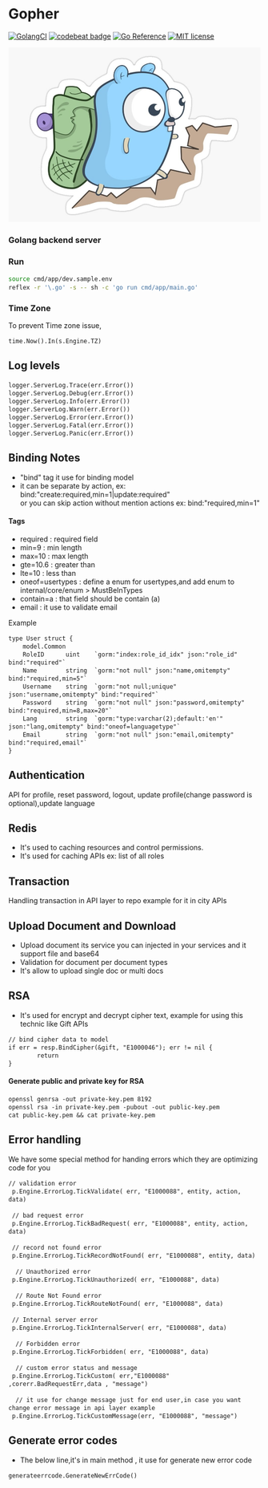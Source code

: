 # Gopher 

[![GolangCI](https://golangci.com/badges/github.com/BarezAzad/gopher.svg)](https://golangci.com/r/github.com/BarezAzad/gopher)
[![codebeat badge](https://codebeat.co/badges/f7ed90cf-4793-4b82-acd3-00fecf4e3817)](https://codebeat.co/projects/github-com-BarezAzad-gopher-master)
[![Go Reference](https://pkg.go.dev/badge/github.com/BarezAzad/gopher.svg)](https://pkg.go.dev/github.com/BarezAzad/gopher)
[![MIT license](https://img.shields.io/badge/license-MIT-brightgreen.svg)](https://opensource.org/licenses/MIT)

![gopher](./gopher.jpg)

### Golang backend server

### Run

```bash
source cmd/app/dev.sample.env
reflex -r '\.go' -s -- sh -c 'go run cmd/app/main.go'
```

### Time Zone

To prevent Time zone issue,

```
time.Now().In(s.Engine.TZ)
```

## Log levels

```
logger.ServerLog.Trace(err.Error())
logger.ServerLog.Debug(err.Error())
logger.ServerLog.Info(err.Error())
logger.ServerLog.Warn(err.Error())
logger.ServerLog.Error(err.Error())
logger.ServerLog.Fatal(err.Error())
logger.ServerLog.Panic(err.Error())
```

## Binding Notes

- "bind" tag it use for binding model
- it can be separate by action, ex: bind:"create:required,min=1|update:required"  
  or you can skip action without mention actions ex: bind:"required,min=1"

#### Tags

- required : required field
- min=9 : min length
- max=10 : max length
- gte=10.6 : greater than
- lte=10 : less than
- oneof=usertypes : define a enum for usertypes,and add enum to internal/core/enum > MustBeInTypes
- contain=a : that field should be contain (a)
- email : it use to validate email

Example

```
type User struct {
	model.Common
	RoleID      uint    `gorm:"index:role_id_idx" json:"role_id" bind:"required"`
	Name        string  `gorm:"not null" json:"name,omitempty" bind:"required,min=5"`
	Username    string  `gorm:"not null;unique" json:"username,omitempty" bind:"required"`
	Password    string  `gorm:"not null" json:"password,omitempty" bind:"required,min=8,max=20"`
	Lang        string  `gorm:"type:varchar(2);default:'en'" json:"lang,omitempty" bind:"oneof=languagetype"`
	Email       string  `gorm:"not null" json:"email,omitempty" bind:"required,email"`
}
```

## Authentication

API for profile, reset password, logout, update profile(change password is optional),update language

## Redis

- It's used to caching resources and control permissions.
- It's used for caching APIs ex: list of all roles

## Transaction

Handling transaction in API layer to repo example for it in city APIs

## Upload Document and Download

- Upload document its service you can injected in your services and it support file and base64
- Validation for document per document types
- It's allow to upload single doc or multi docs

## RSA

- It's used for encrypt and decrypt cipher text, example for using this technic like Gift APIs

```
// bind cipher data to model
if err = resp.BindCipher(&gift, "E1000046"); err != nil {
		return
}
```

#### Generate public and private key for RSA

```
openssl genrsa -out private-key.pem 8192
openssl rsa -in private-key.pem -pubout -out public-key.pem
cat public-key.pem && cat private-key.pem
```

## Error handling

We have some special method for handing errors which they are optimizing code for you

```
// validation error
 p.Engine.ErrorLog.TickValidate( err, "E1000088", entity, action, data)

 // bad request error
 p.Engine.ErrorLog.TickBadRequest( err, "E1000088", entity, action, data)

 // record not found error
 p.Engine.ErrorLog.TickRecordNotFound( err, "E1000088", entity, data)

  // Unauthorized error
 p.Engine.ErrorLog.TickUnauthorized( err, "E1000088", data)

  // Route Not Found error
 p.Engine.ErrorLog.TickRouteNotFound( err, "E1000088", data)

 // Internal server error
 p.Engine.ErrorLog.TickInternalServer( err, "E1000088", data)

  // Forbidden error
 p.Engine.ErrorLog.TickForbidden( err, "E1000088", data)

  // custom error status and message
 p.Engine.ErrorLog.TickCustom( err,"E1000088" ,corerr.BadRequestErr,data , "message")

  // it use for change message just for end user,in case you want change error message in api layer example
 p.Engine.ErrorLog.TickCustomMessage(err, "E1000088", "message")
```

## Generate error codes

- The below line,it's in main method , it use for generate new error code

```
generateerrcode.GenerateNewErrCode()
```

